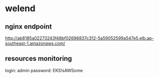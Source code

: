 # welend

## nginx endpoint

http://ab8185a02273243f48bf02696837c312-5a59052599a547e5.elb.ap-southeast-1.amazonaws.com/

## resources monitoring

login: admin
password: EKS!sAWSome
